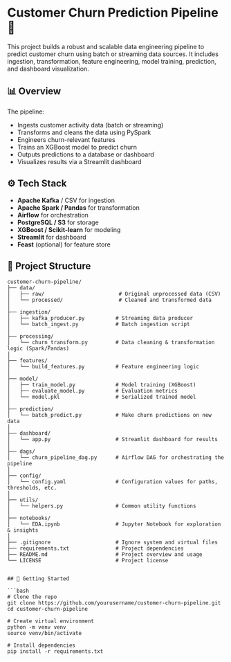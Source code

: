 # Customer Churn Prediction Pipeline 🚀

This project builds a robust and scalable data engineering pipeline to predict customer churn using batch or streaming data sources. It includes ingestion, transformation, feature engineering, model training, prediction, and dashboard visualization.

## 📊 Overview

The pipeline:
- Ingests customer activity data (batch or streaming)
- Transforms and cleans the data using PySpark
- Engineers churn-relevant features
- Trains an XGBoost model to predict churn
- Outputs predictions to a database or dashboard
- Visualizes results via a Streamlit dashboard

## ⚙️ Tech Stack

- **Apache Kafka** / CSV for ingestion
- **Apache Spark / Pandas** for transformation
- **Airflow** for orchestration
- **PostgreSQL / S3** for storage
- **XGBoost / Scikit-learn** for modeling
- **Streamlit** for dashboard
- **Feast** (optional) for feature store
  
## 📁 Project Structure

```
customer-churn-pipeline/
├── data/
│   ├── raw/                        # Original unprocessed data (CSV)
│   └── processed/                  # Cleaned and transformed data
│
├── ingestion/
│   ├── kafka_producer.py          # Streaming data producer
│   └── batch_ingest.py            # Batch ingestion script
│
├── processing/
│   └── churn_transform.py         # Data cleaning & transformation logic (Spark/Pandas)
│
├── features/
│   └── build_features.py          # Feature engineering logic
│
├── model/
│   ├── train_model.py             # Model training (XGBoost)
│   ├── evaluate_model.py          # Evaluation metrics
│   └── model.pkl                  # Serialized trained model
│
├── prediction/
│   └── batch_predict.py           # Make churn predictions on new data
│
├── dashboard/
│   └── app.py                     # Streamlit dashboard for results
│
├── dags/
│   └── churn_pipeline_dag.py      # Airflow DAG for orchestrating the pipeline
│
├── config/
│   └── config.yaml                # Configuration values for paths, thresholds, etc.
│
├── utils/
│   └── helpers.py                 # Common utility functions
│
├── notebooks/
│   └── EDA.ipynb                  # Jupyter Notebook for exploration & insights
│
├── .gitignore                     # Ignore system and virtual files
├── requirements.txt               # Project dependencies
├── README.md                      # Project overview and usage
└── LICENSE                        # Project license


## 🚀 Getting Started

```bash
# Clone the repo
git clone https://github.com/yourusername/customer-churn-pipeline.git
cd customer-churn-pipeline

# Create virtual environment
python -m venv venv
source venv/bin/activate

# Install dependencies
pip install -r requirements.txt

